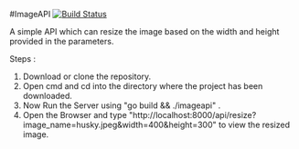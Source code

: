 #ImageAPI [![Build Status](https://travis-ci.org/archit2693/ImageAPI.svg?branch=master)](https://travis-ci.org/archit2693/ImageAPI)

 A simple API which can resize the image based on the width and height provided in the parameters.

Steps :
1. Download or clone the repository.
2. Open cmd and cd into the directory where the project has been downloaded.
3. Now Run the Server using "go build && ./imageapi" .
4. Open the Browser and type "http://localhost:8000/api/resize?image_name=husky.jpeg&width=400&height=300" to view the resized image.
